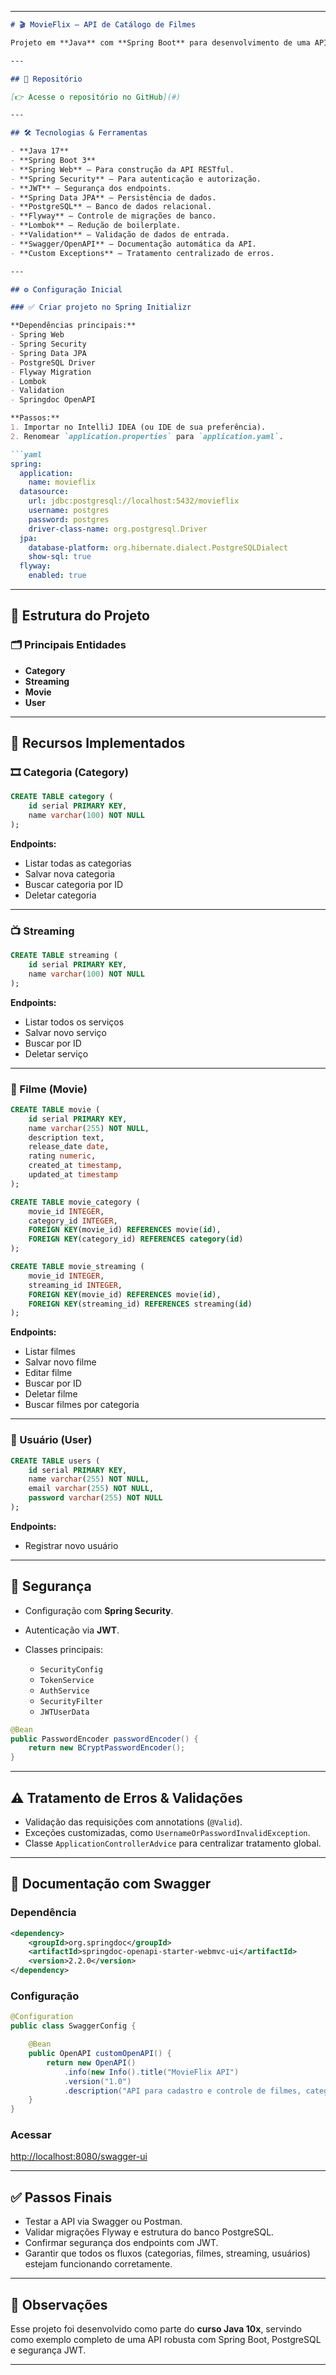 
---

````markdown
# 🎬 MovieFlix — API de Catálogo de Filmes

Projeto em **Java** com **Spring Boot** para desenvolvimento de uma API robusta que gerencia o cadastro e controle de um catálogo de filmes, incluindo categorias, serviços de streaming e usuários.

---

## 🔗 Repositório

[👉 Acesse o repositório no GitHub](#)

---

## 🛠 Tecnologias & Ferramentas

- **Java 17**
- **Spring Boot 3**
- **Spring Web** — Para construção da API RESTful.
- **Spring Security** — Para autenticação e autorização.
- **JWT** — Segurança dos endpoints.
- **Spring Data JPA** — Persistência de dados.
- **PostgreSQL** — Banco de dados relacional.
- **Flyway** — Controle de migrações de banco.
- **Lombok** — Redução de boilerplate.
- **Validation** — Validação de dados de entrada.
- **Swagger/OpenAPI** — Documentação automática da API.
- **Custom Exceptions** — Tratamento centralizado de erros.

---

## ⚙️ Configuração Inicial

### ✅ Criar projeto no Spring Initializr

**Dependências principais:**
- Spring Web
- Spring Security
- Spring Data JPA
- PostgreSQL Driver
- Flyway Migration
- Lombok
- Validation
- Springdoc OpenAPI

**Passos:**
1. Importar no IntelliJ IDEA (ou IDE de sua preferência).
2. Renomear `application.properties` para `application.yaml`.

```yaml
spring:
  application:
    name: movieflix
  datasource:
    url: jdbc:postgresql://localhost:5432/movieflix
    username: postgres
    password: postgres
    driver-class-name: org.postgresql.Driver
  jpa:
    database-platform: org.hibernate.dialect.PostgreSQLDialect
    show-sql: true
  flyway:
    enabled: true
````

---

## 📂 Estrutura do Projeto

### 🗂️ Principais Entidades

* **Category**
* **Streaming**
* **Movie**
* **User**

---

## 🚀 Recursos Implementados

### 🎞️ Categoria (Category)

```sql
CREATE TABLE category (
    id serial PRIMARY KEY,
    name varchar(100) NOT NULL
);
```

**Endpoints:**

* Listar todas as categorias
* Salvar nova categoria
* Buscar categoria por ID
* Deletar categoria

---

### 📺 Streaming

```sql
CREATE TABLE streaming (
    id serial PRIMARY KEY,
    name varchar(100) NOT NULL
);
```

**Endpoints:**

* Listar todos os serviços
* Salvar novo serviço
* Buscar por ID
* Deletar serviço

---

### 🎥 Filme (Movie)

```sql
CREATE TABLE movie (
    id serial PRIMARY KEY,
    name varchar(255) NOT NULL,
    description text,
    release_date date,
    rating numeric,
    created_at timestamp,
    updated_at timestamp
);

CREATE TABLE movie_category (
    movie_id INTEGER,
    category_id INTEGER,
    FOREIGN KEY(movie_id) REFERENCES movie(id),
    FOREIGN KEY(category_id) REFERENCES category(id)
);

CREATE TABLE movie_streaming (
    movie_id INTEGER,
    streaming_id INTEGER,
    FOREIGN KEY(movie_id) REFERENCES movie(id),
    FOREIGN KEY(streaming_id) REFERENCES streaming(id)
);
```

**Endpoints:**

* Listar filmes
* Salvar novo filme
* Editar filme
* Buscar por ID
* Deletar filme
* Buscar filmes por categoria

---

### 👤 Usuário (User)

```sql
CREATE TABLE users (
    id serial PRIMARY KEY,
    name varchar(255) NOT NULL,
    email varchar(255) NOT NULL,
    password varchar(255) NOT NULL
);
```

**Endpoints:**

* Registrar novo usuário

---

## 🔐 Segurança

* Configuração com **Spring Security**.
* Autenticação via **JWT**.
* Classes principais:

  * `SecurityConfig`
  * `TokenService`
  * `AuthService`
  * `SecurityFilter`
  * `JWTUserData`

```java
@Bean
public PasswordEncoder passwordEncoder() {
    return new BCryptPasswordEncoder();
}
```

---

## ⚠️ Tratamento de Erros & Validações

* Validação das requisições com annotations (`@Valid`).
* Exceções customizadas, como `UsernameOrPasswordInvalidException`.
* Classe `ApplicationControllerAdvice` para centralizar tratamento global.

---

## 📑 Documentação com Swagger

### Dependência

```xml
<dependency>
    <groupId>org.springdoc</groupId>
    <artifactId>springdoc-openapi-starter-webmvc-ui</artifactId>
    <version>2.2.0</version>
</dependency>
```

### Configuração

```java
@Configuration
public class SwaggerConfig {

    @Bean
    public OpenAPI customOpenAPI() {
        return new OpenAPI()
            .info(new Info().title("MovieFlix API")
            .version("1.0")
            .description("API para cadastro e controle de filmes, categorias e serviços de streaming."));
    }
}
```

### Acessar

[http://localhost:8080/swagger-ui](http://localhost:8080/swagger-ui)

---

## ✅ Passos Finais

* Testar a API via Swagger ou Postman.
* Validar migrações Flyway e estrutura do banco PostgreSQL.
* Confirmar segurança dos endpoints com JWT.
* Garantir que todos os fluxos (categorias, filmes, streaming, usuários) estejam funcionando corretamente.

---

## 💬 Observações

Esse projeto foi desenvolvido como parte do **curso Java 10x**, servindo como exemplo completo de uma API robusta com Spring Boot, PostgreSQL e segurança JWT.

---
